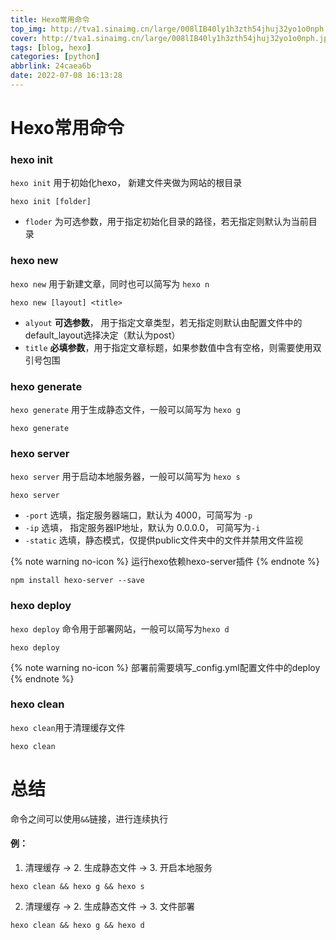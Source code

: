 ```yaml
---
title: Hexo常用命令
top_img: http://tva1.sinaimg.cn/large/008lIB40ly1h3zth54jhuj32yo1o0nph.jpg
cover: http://tva1.sinaimg.cn/large/008lIB40ly1h3zth54jhuj32yo1o0nph.jpg
tags: [blog, hexo]
categories: [python]
abbrlink: 24caea6b
date: 2022-07-08 16:13:28
---
```


# Hexo常用命令

### hexo init

`hexo init` 用于初始化hexo， 新建文件夹做为网站的根目录

```shell
hexo init [folder]
```

- `floder` 为可选参数，用于指定初始化目录的路径，若无指定则默认为当前目录

### hexo new

`hexo new` 用于新建文章，同时也可以简写为 `hexo n`

```shell
hexo new [layout] <title>
```

- `alyout`  **可选参数**， 用于指定文章类型，若无指定则默认由配置文件中的default_layout选择决定（默认为post）
- `title` **必填参数**，用于指定文章标题，如果参数值中含有空格，则需要使用双引号包围

### hexo generate

`hexo generate` 用于生成静态文件，一般可以简写为 `hexo g`

```shell
hexo generate
```

### hexo server

`hexo server` 用于启动本地服务器，一般可以简写为 `hexo s`

```shell
hexo server
```

- `-port` 选填，指定服务器端口，默认为 4000，可简写为 `-p`
- `-ip` 选填， 指定服务器IP地址，默认为 0.0.0.0， 可简写为`-i`
- `-static`  选填，静态模式，仅提供public文件夹中的文件并禁用文件监视

{% note warning no-icon %} 运行hexo依赖hexo-server插件 {% endnote %}

```shell
npm install hexo-server --save
```

### hexo deploy

`hexo deploy` 命令用于部署网站，一般可以简写为`hexo d`

```shell
hexo deploy
```

{% note warning no-icon %} 部署前需要填写_config.yml配置文件中的deploy {% endnote %}

### hexo clean

`hexo clean`用于清理缓存文件

```shell
hexo clean
```

# 总结

命令之间可以使用`&&`链接，进行连续执行

#### 例：

1. 清理缓存 -> 2. 生成静态文件 -> 3. 开启本地服务

```shell
hexo clean && hexo g && hexo s
```

2. 清理缓存 -> 2. 生成静态文件 -> 3. 文件部署

```shell
hexo clean && hexo g && hexo d
```

